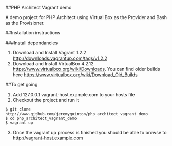##PHP Architect Vagrant demo

A demo project for PHP Architect using Virtual Box as the Provider and Bash as the Provisioner.

##Installation instructions

###Install dependancies
1. Download and Install Vagrant 1.2.2 http://downloads.vagrantup.com/tags/v1.2.2
2. Download and Install VirtualBox 4.2.12 https://www.virtualbox.org/wiki/Downloads. You can find older builds here https://www.virtualbox.org/wiki/Download_Old_Builds

##To get going
1. Add 127.0.0.1 vagrant-host.example.com to your hosts file
2. Checkout the project and run it
~~~~
$ git clone http://www.github.com/jeremyquinton/php_architect_vagrant_demo
$ cd php_architect_vagrant_demo
$ vagrant up 
~~~~
3. Once the vagrant up process is finished you should be able to browse to http://vagrant-host.example.com
